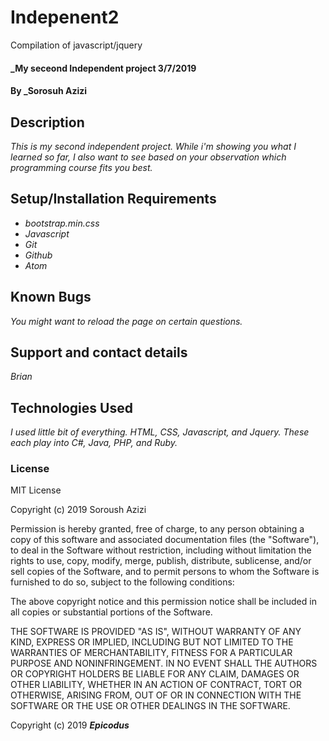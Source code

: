 # Indepenent2
Compilation of javascript/jquery

#### _My seceond Independent project 3/7/2019

#### By _Sorosuh Azizi

## Description

_This is my second independent project. While i'm showing you what I learned so far, I also want to see based on your observation which programming course fits you best._

## Setup/Installation Requirements

* _bootstrap.min.css_
* _Javascript_
* _Git_
* _Github_
* _Atom_

## Known Bugs

_You might want to reload the page on certain questions._

## Support and contact details

_Brian_

## Technologies Used

_I used little bit of everything. HTML, CSS, Javascript, and Jquery. These each play into C#, Java, PHP, and Ruby._

### License

MIT License

Copyright (c) 2019 Soroush Azizi

Permission is hereby granted, free of charge, to any person obtaining a copy
of this software and associated documentation files (the "Software"), to deal
in the Software without restriction, including without limitation the rights
to use, copy, modify, merge, publish, distribute, sublicense, and/or sell
copies of the Software, and to permit persons to whom the Software is
furnished to do so, subject to the following conditions:

The above copyright notice and this permission notice shall be included in all
copies or substantial portions of the Software.

THE SOFTWARE IS PROVIDED "AS IS", WITHOUT WARRANTY OF ANY KIND, EXPRESS OR
IMPLIED, INCLUDING BUT NOT LIMITED TO THE WARRANTIES OF MERCHANTABILITY,
FITNESS FOR A PARTICULAR PURPOSE AND NONINFRINGEMENT. IN NO EVENT SHALL THE
AUTHORS OR COPYRIGHT HOLDERS BE LIABLE FOR ANY CLAIM, DAMAGES OR OTHER
LIABILITY, WHETHER IN AN ACTION OF CONTRACT, TORT OR OTHERWISE, ARISING FROM,
OUT OF OR IN CONNECTION WITH THE SOFTWARE OR THE USE OR OTHER DEALINGS IN THE
SOFTWARE.

Copyright (c) 2019 **_Epicodus_**
